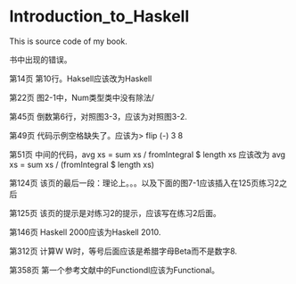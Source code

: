Introduction_to_Haskell
=======================

This is source code of my book.

书中出现的错误。

第14页  第10行。Haksell应该改为Haskell

第22页  图2-1中，Num类型类中没有除法/

第45页  倒数第6行，对照图3-3，应该为对照图3-2.

第49页  代码示例空格缺失了。应该为> flip (-) 3 8

第51页  中间的代码，avg xs = sum xs / fromIntegral $ length xs 应该改为 avg xs = sum xs / (fromIntegral $ length xs)

第124页 该页的最后一段：理论上。。。以及下面的图7-1应该插入在125页练习2之后

第125页 该页的提示是对练习2的提示，应该写在练习2后面。

第146页 Haskell 2000应该为Haskell 2010.

第312页 计算W W时，等号后面应该是希腊字母Beta而不是数字8.

第358页 第一个参考文献中的Functiondl应该为Functional。

